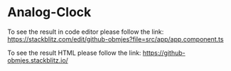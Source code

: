 # Analog-Clock
To see the result in code editor please follow the link: https://stackblitz.com/edit/github-obmjes?file=src/app/app.component.ts

To see the result HTML please follow the link: https://github-obmjes.stackblitz.io/
